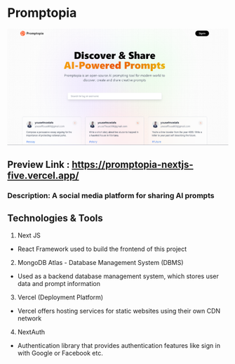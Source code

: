 # Promptopia

![Home Page](/public/assets/promptopia_nextjs.png)

## Preview Link : https://promptopia-nextjs-five.vercel.app/

### Description: A social media platform for sharing AI prompts

## Technologies & Tools

1. Next JS

- React Framework used to build the frontend of this project

2. MongoDB Atlas - Database Management System (DBMS)

- Used as a backend database management system, which stores user data and prompt information

3. Vercel (Deployment Platform)

- Vercel offers hosting services for static websites using their own CDN network

4. NextAuth

- Authentication library that provides authentication features like sign in with Google or Facebook etc.
